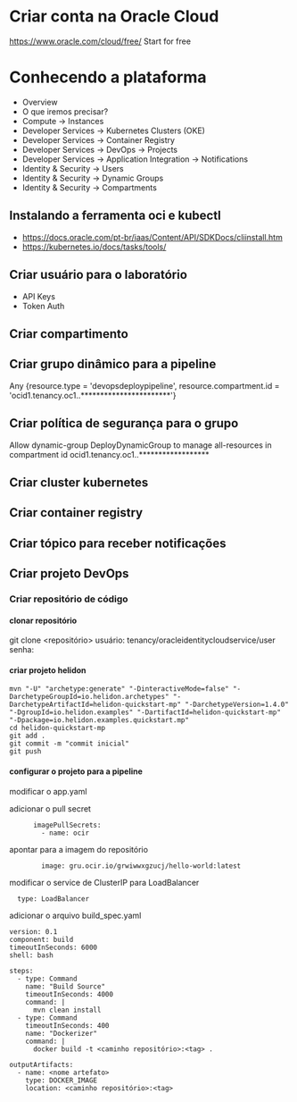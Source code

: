 # Criar conta na Oracle Cloud
https://www.oracle.com/cloud/free/
Start for free

# Conhecendo a plataforma
  * Overview
  * O que iremos precisar?
  * Compute -> Instances
  * Developer Services -> Kubernetes Clusters (OKE)
  * Developer Services -> Container Registry
  * Developer Services -> DevOps -> Projects
  * Developer Services -> Application Integration -> Notifications
  * Identity & Security -> Users
  * Identity & Security -> Dynamic Groups
  * Identity & Security -> Compartments

## Instalando a ferramenta oci e kubectl

 * https://docs.oracle.com/pt-br/iaas/Content/API/SDKDocs/cliinstall.htm
 * https://kubernetes.io/docs/tasks/tools/

## Criar usuário para o laboratório

 * API Keys
 * Token Auth

## Criar compartimento

## Criar grupo dinâmico <DeployDynamicGroup> para a pipeline

Any {resource.type = 'devopsdeploypipeline', resource.compartment.id = 'ocid1.tenancy.oc1..***********************'}

## Criar política de segurança para o grupo

Allow dynamic-group DeployDynamicGroup to manage all-resources in compartment id ocid1.tenancy.oc1..******************
 
## Criar cluster kubernetes
 
## Criar container registry
 
## Criar tópico para receber notificações
 
## Criar projeto DevOps
 
### Criar repositório de código
 
#### clonar repositório

git clone <repositório>
usuário: tenancy/oracleidentitycloudservice/user
senha: <Auth Token>
 
#### criar projeto helidon
 
```
mvn "-U" "archetype:generate" "-DinteractiveMode=false" "-DarchetypeGroupId=io.helidon.archetypes" "-DarchetypeArtifactId=helidon-quickstart-mp" "-DarchetypeVersion=1.4.0" "-DgroupId=io.helidon.examples" "-DartifactId=helidon-quickstart-mp" "-Dpackage=io.helidon.examples.quickstart.mp"
cd helidon-quickstart-mp
git add .
git commit -m "commit inicial"
git push
```
 
#### configurar o projeto para a pipeline
 
modificar o app.yaml

adicionar o pull secret
```
      imagePullSecrets:
        - name: ocir
```

apontar para a imagem do repositório
```
        image: gru.ocir.io/grwiwwxgzucj/hello-world:latest 
```
 
modificar o service de ClusterIP para LoadBalancer
```
  type: LoadBalancer 
```

adicionar o arquivo build_spec.yaml
```
version: 0.1
component: build
timeoutInSeconds: 6000
shell: bash

steps:
  - type: Command
    name: "Build Source"
    timeoutInSeconds: 4000
    command: |
      mvn clean install
  - type: Command
    timeoutInSeconds: 400
    name: "Dockerizer"
    command: |
      docker build -t <caminho repositório>:<tag> .

outputArtifacts:
  - name: <nome artefato>
    type: DOCKER_IMAGE
    location: <caminho repositório>:<tag> 
```
